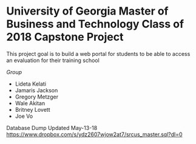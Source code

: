 # University of Georgia Master of Business and Technology Class of 2018 Capstone Project

This project goal is to build a web portal for students to be able to access an evaluation for their training school

_Group_
* Lideta Kelati
* Jamaris Jackson
* Gregory Metzger
* Wale Akitan
* Britney Lovett
* Joe Vo

Database Dump Updated May-13-18
https://www.dropbox.com/s/ydz2607wjow2at7/srcus_master.sql?dl=0
